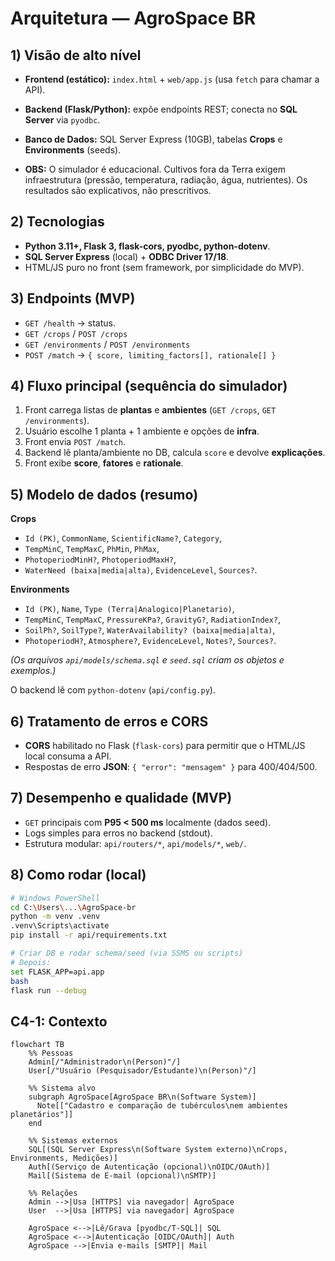# Arquitetura — AgroSpace BR

## 1) Visão de alto nível
- **Frontend (estático):** `index.html` + `web/app.js` (usa `fetch` para chamar a API).
- **Backend (Flask/Python):** expõe endpoints REST; conecta no **SQL Server** via `pyodbc`.
- **Banco de Dados:** SQL Server Express (10GB), tabelas **Crops** e **Environments** (seeds).

- **OBS:** O simulador é educacional. Cultivos fora da Terra exigem infraestrutura (pressão, temperatura, radiação, água, nutrientes). Os resultados são explicativos, não prescritivos.

## 2) Tecnologias
- **Python 3.11+, Flask 3, flask-cors, pyodbc, python-dotenv**.
- **SQL Server Express** (local) + **ODBC Driver 17/18**.
- HTML/JS puro no front (sem framework, por simplicidade do MVP).

## 3) Endpoints (MVP)
- `GET /health` → status.
- `GET /crops` / `POST /crops`
- `GET /environments` / `POST /environments`
- `POST /match` → `{ score, limiting_factors[], rationale[] }`

## 4) Fluxo principal (sequência do simulador)
1. Front carrega listas de **plantas** e **ambientes** (`GET /crops`, `GET /environments`).
2. Usuário escolhe 1 planta + 1 ambiente e opções de **infra**.
3. Front envia `POST /match`.
4. Backend lê planta/ambiente no DB, calcula `score` e devolve **explicações**.
5. Front exibe **score**, **fatores** e **rationale**.

## 5) Modelo de dados (resumo)
**Crops**
- `Id (PK)`, `CommonName`, `ScientificName?`, `Category`,
- `TempMinC`, `TempMaxC`, `PhMin`, `PhMax`,
- `PhotoperiodMinH?`, `PhotoperiodMaxH?`,
- `WaterNeed (baixa|media|alta)`, `EvidenceLevel`, `Sources?`.

**Environments**
- `Id (PK)`, `Name`, `Type (Terra|Analogico|Planetario)`,
- `TempMinC`, `TempMaxC`, `PressureKPa?`, `GravityG?`, `RadiationIndex?`,
- `SoilPh?`, `SoilType?`, `WaterAvailability? (baixa|media|alta)`,
- `PhotoperiodH?`, `Atmosphere?`, `EvidenceLevel`, `Notes?`, `Sources?`.

*(Os arquivos `api/models/schema.sql` e `seed.sql` criam os objetos e exemplos.)*


O backend lê com `python-dotenv` (`api/config.py`).

## 6) Tratamento de erros e CORS
- **CORS** habilitado no Flask (`flask-cors`) para permitir que o HTML/JS local consuma a API.
- Respostas de erro **JSON**: `{ "error": "mensagem" }` para 400/404/500.

## 7) Desempenho e qualidade (MVP)
- `GET` principais com **P95 < 500 ms** localmente (dados seed).
- Logs simples para erros no backend (stdout).
- Estrutura modular: `api/routers/*`, `api/models/*`, `web/`.

## 8) Como rodar (local)
```bash
# Windows PowerShell
cd C:\Users\...\AgroSpace-br
python -m venv .venv
.venv\Scripts\activate
pip install -r api/requirements.txt

# Criar DB e rodar schema/seed (via SSMS ou scripts)
# Depois:
set FLASK_APP=api.app
bash
flask run --debug
```



## C4-1: Contexto

```mermaid
flowchart TB
    %% Pessoas
    Admin[/"Administrador\n(Person)"/]
    User[/"Usuário (Pesquisador/Estudante)\n(Person)"/]

    %% Sistema alvo
    subgraph AgroSpace[AgroSpace BR\n(Software System)]
      Note[["Cadastro e comparação de tubérculos\nem ambientes planetários"]]
    end

    %% Sistemas externos
    SQL[(SQL Server Express\n(Software System externo)\nCrops, Environments, Medições)]
    Auth[(Serviço de Autenticação (opcional)\nOIDC/OAuth)]
    Mail[(Sistema de E-mail (opcional)\nSMTP)]

    %% Relações
    Admin -->|Usa [HTTPS] via navegador| AgroSpace
    User  -->|Usa [HTTPS] via navegador| AgroSpace

    AgroSpace <-->|Lê/Grava [pyodbc/T-SQL]| SQL
    AgroSpace <-->|Autenticação [OIDC/OAuth]| Auth
    AgroSpace -->|Envia e-mails [SMTP]| Mail
```










